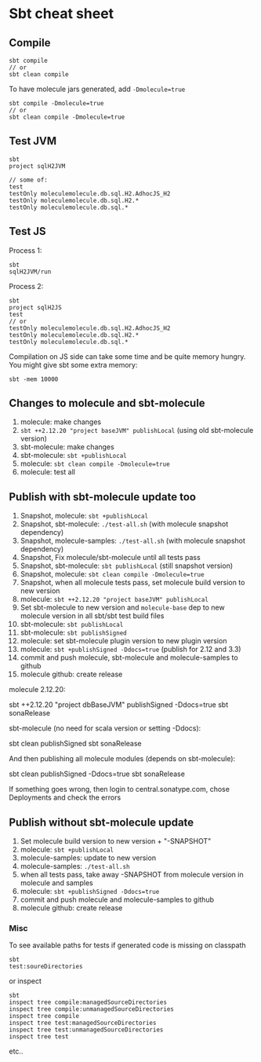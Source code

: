 # Sbt cheat sheet

## Compile

    sbt compile
    // or
    sbt clean compile


To have molecule jars generated, add `-Dmolecule=true`

    sbt compile -Dmolecule=true
    // or
    sbt clean compile -Dmolecule=true



## Test JVM

    sbt
    project sqlH2JVM

    // some of:
    test
    testOnly moleculemolecule.db.sql.H2.AdhocJS_H2
    testOnly moleculemolecule.db.sql.H2.*
    testOnly moleculemolecule.db.sql.*

## Test JS

Process 1:

    sbt
    sqlH2JVM/run

Process 2:

    sbt
    project sqlH2JS
    test
    // or
    testOnly moleculemolecule.db.sql.H2.AdhocJS_H2
    testOnly moleculemolecule.db.sql.H2.*
    testOnly moleculemolecule.db.sql.*

Compilation on JS side can take some time and be quite memory hungry. You might give sbt some extra memory:

    sbt -mem 10000


## Changes to molecule and sbt-molecule

1) molecule: make changes
1) `sbt ++2.12.20 "project baseJVM" publishLocal` (using old sbt-molecule version)
1) sbt-molecule: make changes
1) sbt-molecule: `sbt +publishLocal`
1) molecule: `sbt clean compile -Dmolecule=true`
1) molecule: test all

## Publish with sbt-molecule update too

1) Snapshot, molecule: `sbt +publishLocal`
1) Snapshot, sbt-molecule: `./test-all.sh` (with molecule snapshot dependency)
1) Snapshot, molecule-samples: `./test-all.sh` (with molecule snapshot dependency)
1) Snapshot, Fix molecule/sbt-molecule until all tests pass
1) Snapshot, sbt-molecule: `sbt publishLocal` (still snapshot version)
1) Snapshot, molecule: `sbt clean compile -Dmolecule=true`
1) Snapshot, when all molecule tests pass, set molecule build version to new version
1) molecule: `sbt ++2.12.20 "project baseJVM" publishLocal`
1) Set sbt-molecule to new version and `molecule-base` dep to new molecule version in all sbt/sbt test build files
1) sbt-molecule: `sbt publishLocal`
1) sbt-molecule: `sbt publishSigned`
1) molecule: set sbt-molecule plugin version to new plugin version
1) molecule: `sbt +publishSigned -Ddocs=true` (publish for 2.12 and 3.3)
1) commit and push molecule, sbt-molecule and molecule-samples to github
1) molecule github: create release

molecule 2.12.20:

sbt ++2.12.20 "project dbBaseJVM" publishSigned -Ddocs=true
sbt sonaRelease

sbt-molecule (no need for scala version or setting -Ddocs):

sbt clean publishSigned
sbt sonaRelease

And then publishing all molecule modules (depends on sbt-molecule):

sbt clean publishSigned -Ddocs=true
sbt sonaRelease

If something goes wrong, then login to central.sonatype.com, chose Deployments and check the errors
                           

## Publish without sbt-molecule update

1) Set molecule build version to new version + "-SNAPSHOT"
1) molecule: `sbt +publishLocal`
1) molecule-samples: update to new version
1) molecule-samples: `./test-all.sh`
2) when all tests pass, take away -SNAPSHOT from molecule version in molecule and samples
1) molecule: `sbt +publishSigned -Ddocs=true`
1) commit and push molecule and molecule-samples to github
1) molecule github: create release


### Misc

To see available paths for tests if generated code is missing on classpath

    sbt
    test:soureDirectories

or inspect

    sbt
    inspect tree compile:managedSourceDirectories
    inspect tree compile:unmanagedSourceDirectories
    inspect tree compile
    inspect tree test:managedSourceDirectories
    inspect tree test:unmanagedSourceDirectories
    inspect tree test

etc..
                 